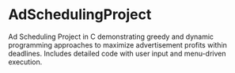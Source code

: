 # AdSchedulingProject
Ad Scheduling Project in C demonstrating greedy and dynamic programming approaches to maximize advertisement profits within deadlines. Includes detailed code with user input and menu-driven execution.

